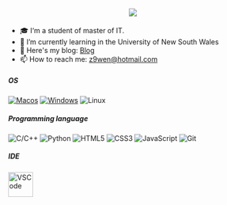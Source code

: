 <!--## Hi there 👋

**z9wen/z9wen** is a ✨ _special_ ✨ repository because its `README.md` (this file) appears on your GitHub profile.

Here are some ideas to get you started:

- 🔭 I’m currently working on ...
- 🌱 I’m currently learning ...
- 👯 I’m looking to collaborate on ...
- 🤔 I’m looking for help with ...
- 💬 Ask me about ...
- 📫 How to reach me: ...
- 😄 Pronouns: ...
- ⚡ Fun fact: ...
-->

<h1 align="center">
  <a href="https://git.io/typing-svg">
    <img src="https://readme-typing-svg.herokuapp.com/?lines=Hello,+There!+%F0%9F%91%8B;This+is+will...;Nice+to+meet+you!&center=true&size=30">
  </a>
</h1>

- 🎓 I‘m a student of master of IT.
- 🌱 I’m currently learning in the University of New South Wales
- 📕 Here's my blog: [Blog](https://www.zew9.com)
- 📫 How to reach me: z9wen@hotmail.com

##### OS
[![Macos](https://img.shields.io/badge/macos%20-33aadd?style=flat-square&logo=apple&logoColor=ffffff)](https://www.apple.com/)
[![Windows](https://img.shields.io/badge/windows%20-010203?style=flat-square&logo=windows&logoColor=ffffff)](https://www.microsoft.com/)
![Linux](https://img.shields.io/badge/Linux-FCC624?style=&logo=linux&logoColor=black)

##### Programming language
![C/C++](https://img.shields.io/badge/-c/c++-%232c3e50?style=flat-square&logo=c)
![Python](https://img.shields.io/badge/-Python-3776AB?style=flat-square&logo=Python&logoColor=ffffff)
![HTML5](https://img.shields.io/badge/-HTML5-%23E44D27?style=flat-square&logo=html5&logoColor=ffffff)
![CSS3](https://img.shields.io/badge/-CSS3-%231572B6?style=flat-square&logo=css3)
![JavaScript](https://img.shields.io/badge/-JavaScript-%23F7DF1C?style=flat-square&logo=javascript&logoColor=000000&labelColor=%23F7DF1C&color=%23FFCE5A)
![Git](https://img.shields.io/badge/-Git-%23F05032?style=flat-square&logo=git&logoColor=%23ffffff)

##### IDE
<img alt="VSCode" src="https://i.giphy.com/media/IdyAQJVN2kVPNUrojM/200.webp" width="50" title="vscode">





